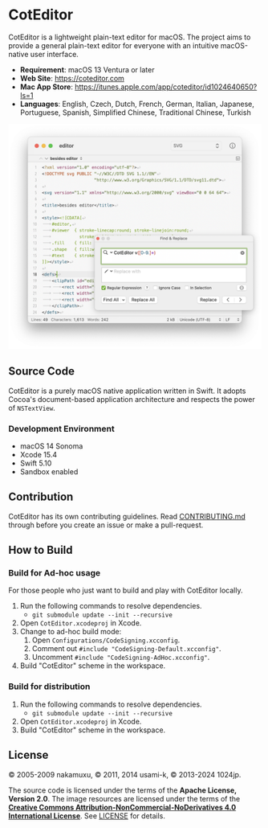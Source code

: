 # CotEditor

CotEditor is a lightweight plain-text editor for macOS. The project aims to provide a general plain-text editor for everyone with an intuitive macOS-native user interface.

- __Requirement__: macOS 13 Ventura or later
- __Web Site__: <https://coteditor.com>
- __Mac App Store__: <https://itunes.apple.com/app/coteditor/id1024640650?ls=1>
- __Languages__: English, Czech, Dutch, French, German, Italian, Japanese, Portuguese, Spanish, Simplified Chinese, Traditional Chinese, Turkish

<img src="screenshot@2x.png" width="732" alt="screenshot"/>



## Source Code

CotEditor is a purely macOS native application written in Swift. It adopts Cocoa's document-based application architecture and respects the power of `NSTextView`.


### Development Environment

- macOS 14 Sonoma
- Xcode 15.4
- Swift 5.10
- Sandbox enabled



## Contribution

CotEditor has its own contributing guidelines. Read [CONTRIBUTING.md](CONTRIBUTING.md) through before you create an issue or make a pull-request.



## How to Build

### Build for Ad-hoc usage

For those people who just want to build and play with CotEditor locally.

1. Run the following commands to resolve dependencies.
    - `git submodule update --init --recursive`
1. Open `CotEditor.xcodeproj` in Xcode.
1. Change to ad-hoc build mode:
    1. Open `Configurations/CodeSigning.xcconfig`.
    1. Comment out `#include "CodeSigning-Default.xcconfig"`.
    1. Uncomment `#include "CodeSigning-AdHoc.xcconfig"`.
1. Build "CotEditor" scheme in the workspace.


### Build for distribution

1. Run the following commands to resolve dependencies.
    - `git submodule update --init --recursive`
1. Open `CotEditor.xcodeproj` in Xcode.
1. Build "CotEditor" scheme in the workspace.



## License

© 2005-2009 nakamuxu,
© 2011, 2014 usami-k,
© 2013-2024 1024jp.

The source code is licensed under the terms of the __Apache License, Version 2.0__. The image resources are licensed under the terms of the [__Creative Commons Attribution-NonCommercial-NoDerivatives 4.0 International License__](https://creativecommons.org/licenses/by-nc-nd/4.0/). See [LICENSE](LICENSE) for details.
